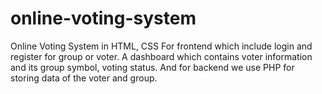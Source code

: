 # online-voting-system
Online Voting System in HTML, CSS For frontend which include login and register for group  or voter. A dashboard which contains voter information and its group symbol, voting status. And  for backend we use PHP for storing data of the voter and group. 
